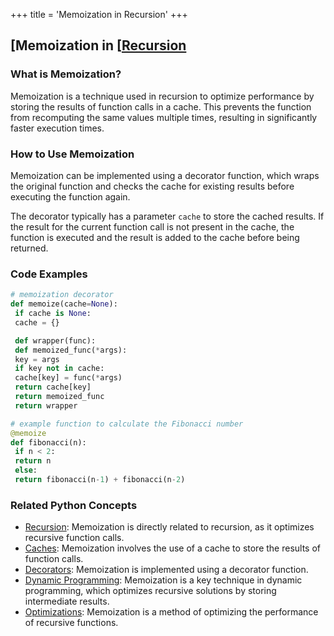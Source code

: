 +++
 title = 'Memoization in Recursion'
+++
## [Memoization in [[Recursion](./../memoization-in-[[recursion/)

### What is Memoization?
Memoization is a technique used in recursion to optimize performance by storing the results of function calls in a cache. This prevents the function from recomputing the same values multiple times, resulting in significantly faster execution times.

### How to Use Memoization
Memoization can be implemented using a decorator function, which wraps the original function and checks the cache for existing results before executing the function again.

The decorator typically has a parameter `cache` to store the cached results. If the result for the current function call is not present in the cache, the function is executed and the result is added to the cache before being returned.

### Code Examples
```python
# memoization decorator
def memoize(cache=None):
 if cache is None:
 cache = {}

 def wrapper(func):
 def memoized_func(*args):
 key = args
 if key not in cache:
 cache[key] = func(*args)
 return cache[key]
 return memoized_func
 return wrapper

# example function to calculate the Fibonacci number
@memoize
def fibonacci(n):
 if n < 2:
 return n
 else:
 return fibonacci(n-1) + fibonacci(n-2)
```

### Related Python Concepts

- [Recursion](./../recursion/): Memoization is directly related to recursion, as it optimizes recursive function calls.
- [Caches](./../caches/): Memoization involves the use of a cache to store the results of function calls.
- [Decorators](./../decorators/): Memoization is implemented using a decorator function.
- [Dynamic Programming](./../dynamic-programming/): Memoization is a key technique in dynamic programming, which optimizes recursive solutions by storing intermediate results.
- [Optimizations](./../optimizations/): Memoization is a method of optimizing the performance of recursive functions.